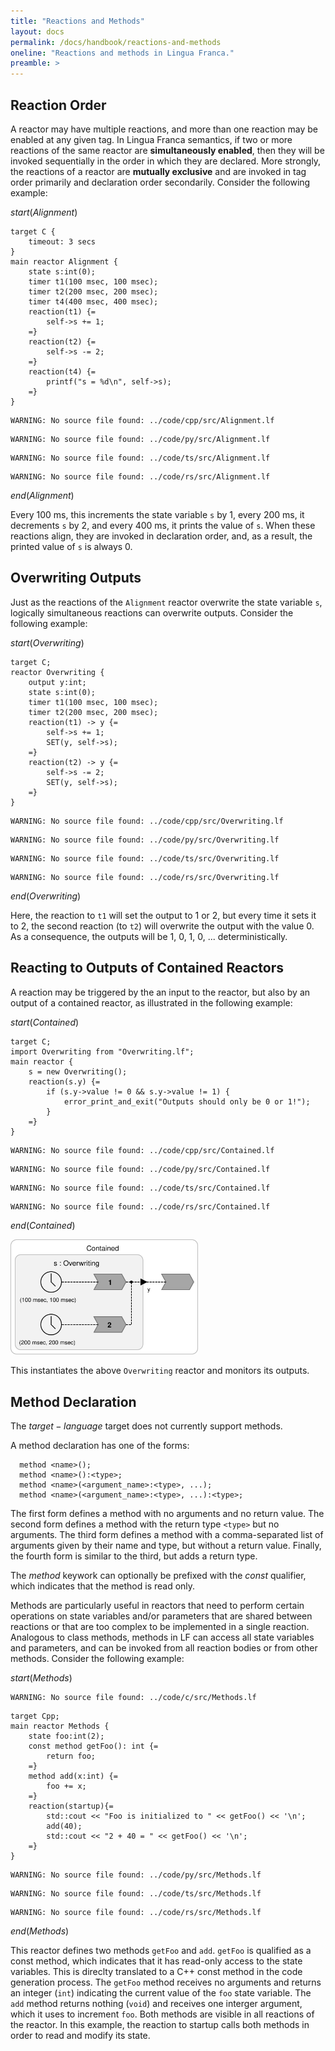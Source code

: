 ```yaml
---
title: "Reactions and Methods"
layout: docs
permalink: /docs/handbook/reactions-and-methods
oneline: "Reactions and methods in Lingua Franca."
preamble: >
---
```


## Reaction Order

A reactor may have multiple reactions, and more than one reaction may be enabled at any given tag. In Lingua Franca semantics, if two or more reactions of the same reactor are **simultaneously enabled**, then they will be invoked sequentially in the order in which they are declared. More strongly, the reactions of a reactor are **mutually exclusive** and are invoked in tag order primarily and declaration order secondarily. Consider the following example:

$start(Alignment)$

```lf-c
target C {
    timeout: 3 secs
}
main reactor Alignment {
    state s:int(0);
    timer t1(100 msec, 100 msec);
    timer t2(200 msec, 200 msec);
    timer t4(400 msec, 400 msec);
    reaction(t1) {=
        self->s += 1;
    =}
    reaction(t2) {=
        self->s -= 2;
    =}
    reaction(t4) {=
        printf("s = %d\n", self->s);
    =}
}
```

```lf-cpp
WARNING: No source file found: ../code/cpp/src/Alignment.lf
```

```lf-py
WARNING: No source file found: ../code/py/src/Alignment.lf
```

```lf-ts
WARNING: No source file found: ../code/ts/src/Alignment.lf
```

```lf-rs
WARNING: No source file found: ../code/rs/src/Alignment.lf
```

$end(Alignment)$

Every 100 ms, this increments the state variable `s` by 1, every 200 ms, it decrements `s` by 2, and every 400 ms, it prints the value of `s`. When these reactions align, they are invoked in declaration order, and, as a result, the printed value of `s` is always 0.

## Overwriting Outputs

Just as the reactions of the `Alignment` reactor overwrite the state variable `s`, logically simultaneous reactions can overwrite outputs. Consider the following example:

$start(Overwriting)$

```lf-c
target C;
reactor Overwriting {
    output y:int;
    state s:int(0);
    timer t1(100 msec, 100 msec);
    timer t2(200 msec, 200 msec);
    reaction(t1) -> y {=
        self->s += 1;
        SET(y, self->s);
    =}
    reaction(t2) -> y {=
        self->s -= 2;
        SET(y, self->s);
    =}
}
```

```lf-cpp
WARNING: No source file found: ../code/cpp/src/Overwriting.lf
```

```lf-py
WARNING: No source file found: ../code/py/src/Overwriting.lf
```

```lf-ts
WARNING: No source file found: ../code/ts/src/Overwriting.lf
```

```lf-rs
WARNING: No source file found: ../code/rs/src/Overwriting.lf
```

$end(Overwriting)$

Here, the reaction to `t1` will set the output to 1 or 2, but every time it sets it to 2, the second reaction (to `t2`) will overwrite the output with the value 0. As a consequence, the outputs will be 1, 0, 1, 0, ... deterministically.

## Reacting to Outputs of Contained Reactors

A reaction may be triggered by the an input to the reactor, but also by an output of a contained reactor, as illustrated in the following example:

$start(Contained)$

```lf-c
target C;
import Overwriting from "Overwriting.lf";
main reactor {
    s = new Overwriting();
    reaction(s.y) {=
        if (s.y->value != 0 && s.y->value != 1) {
            error_print_and_exit("Outputs should only be 0 or 1!");
        }
    =}
}
```

```lf-cpp
WARNING: No source file found: ../code/cpp/src/Contained.lf
```

```lf-py
WARNING: No source file found: ../code/py/src/Contained.lf
```

```lf-ts
WARNING: No source file found: ../code/ts/src/Contained.lf
```

```lf-rs
WARNING: No source file found: ../code/rs/src/Contained.lf
```

$end(Contained)$

<img alt="Lingua Franca diagram" src="../../../../../img/diagrams/Contained.svg" width="300"/>

This instantiates the above `Overwriting` reactor and monitors its outputs.

## Method Declaration

<div class="lf-c lf-py lf-ts lf-rs">

The $target-language$ target does not currently support methods.

</div>

<div class="lf-cpp">

A method declaration has one of the forms:

```lf
  method <name>();
  method <name>():<type>;
  method <name>(<argument_name>:<type>, ...);
  method <name>(<argument_name>:<type>, ...):<type>;
```

The first form defines a method with no arguments and no return value. The second form defines a method with the return type `<type>` but no arguments. The third form defines a method with a comma-separated list of arguments given by their name and type, but without a return value. Finally, the fourth form is similar to the third, but adds a return type.

The $method$ keywork can optionally be prefixed with the $const$ qualifier, which indicates that the method is read only.

Methods are particularly useful in reactors that need to perform certain operations on state variables and/or parameters that are shared between reactions or that are too complex to be implemented in a single reaction. Analogous to class methods, methods in LF can access all state variables and parameters, and can be invoked from all reaction bodies or from other methods. Consider the following example:

$start(Methods)$

```lf-c
WARNING: No source file found: ../code/c/src/Methods.lf
```

```lf-cpp
target Cpp;
main reactor Methods {
    state foo:int(2);
    const method getFoo(): int {=
        return foo;
    =}
    method add(x:int) {=
        foo += x;
    =}
    reaction(startup){=
        std::cout << "Foo is initialized to " << getFoo() << '\n';
        add(40);
        std::cout << "2 + 40 = " << getFoo() << '\n';
    =}
}

```

```lf-py
WARNING: No source file found: ../code/py/src/Methods.lf
```

```lf-ts
WARNING: No source file found: ../code/ts/src/Methods.lf
```

```lf-rs
WARNING: No source file found: ../code/rs/src/Methods.lf
```

$end(Methods)$

This reactor defines two methods `getFoo` and `add`. `getFoo` is qualified as a const method, which indicates that it has read-only access to the state variables. This is direclty translated to a C++ const method in the code generation process. The `getFoo` method receives no arguments and returns an integer (`int`) indicating the current value of the `foo` state variable. The `add` method returns nothing (`void`) and receives one interger argument, which it uses to increment `foo`. Both methods are visible in all reactions of the reactor. In this example, the reaction to startup calls both methods in order to read and modify its state.

</div>
